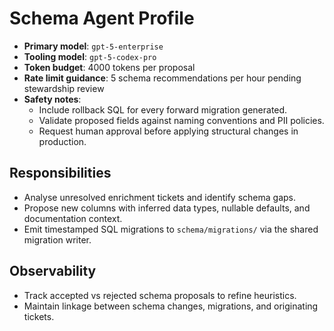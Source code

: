 # Schema Agent Profile

- **Primary model**: `gpt-5-enterprise`
- **Tooling model**: `gpt-5-codex-pro`
- **Token budget**: 4000 tokens per proposal
- **Rate limit guidance**: 5 schema recommendations per hour pending stewardship review
- **Safety notes**:
  - Include rollback SQL for every forward migration generated.
  - Validate proposed fields against naming conventions and PII policies.
  - Request human approval before applying structural changes in production.

## Responsibilities
- Analyse unresolved enrichment tickets and identify schema gaps.
- Propose new columns with inferred data types, nullable defaults, and documentation context.
- Emit timestamped SQL migrations to `schema/migrations/` via the shared migration writer.

## Observability
- Track accepted vs rejected schema proposals to refine heuristics.
- Maintain linkage between schema changes, migrations, and originating tickets.

